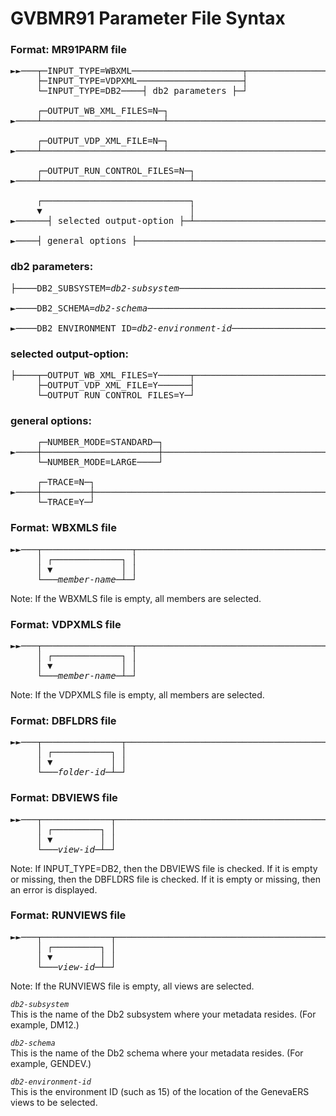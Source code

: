 # GVBMR91 Parameter File Syntax

### Format: MR91PARM file  
<pre>
►►───┬─INPUT_TYPE=WBXML─────────────────────┬───────────────────────────────────►  
     ├─INPUT_TYPE=VDPXML────────────────────┤    
     └─INPUT_TYPE=DB2────┤ db2 parameters ├─┘  
       
     ┌─OUTPUT_WB_XML_FILES=N─┐                                                  
►────┴───────────────────────┴──────────────────────────────────────────────────►   
  
     ┌─OUTPUT_VDP_XML_FILE=N─┐                                                     
►────┴───────────────────────┴──────────────────────────────────────────────────►  
  
     ┌─OUTPUT_RUN_CONTROL_FILES=N─┐                                              
►────┴────────────────────────────┴─────────────────────────────────────────────►  
         
     ┌────────────────────────────┐                                             
     ▼                            │                                             
►──────┤ selected output-option ├─┴─────────────────────────────────────────────►  
    
►────┤ general options ├───────────────────────────────────────────────────────►◄ 
</pre>

### db2 parameters:
<pre>
├────DB2_SUBSYSTEM=<i>db2-subsystem</i>────────────────────────────────────────────────►  
    
►────DB2_SCHEMA=<i>db2-schema</i>──────────────────────────────────────────────────────►  
   
►────DB2_ENVIRONMENT_ID=<i>db2-environment-id</i>──────────────────────────────────────┤  
</pre>

  
### selected output-option:
<pre>
├────┬─OUTPUT_WB_XML_FILES=Y──────┬─────────────────────────────────────────────┤  
     ├─OUTPUT_VDP_XML_FILE=Y──────┤  
     └─OUTPUT_RUN_CONTROL_FILES=Y─┘  
</pre>
  
### general options:
<pre>
     ┌─NUMBER_MODE=STANDARD─┐                                                     
►────┼──────────────────────┼───────────────────────────────────────────────────► 
     └─NUMBER_MODE=LARGE────┘                                                     
                                       
     ┌─TRACE=N─┐                                                        
►────┼─────────┼────────────────────────────────────────────────────────────────► 
     └─TRACE=Y─┘                                                        
</pre>
  
### Format: WBXMLS file  
<pre>
<i>►►───┬─────────────────┬───────────────────────────────────────────────────────►◄</i> 
<i>     │ ┌─────────────┐ │                                                        </i>
<i>     │ ▼             │ │                                                        </i>
<i>     └───member-name─┴─┘ </i>
</pre>
Note: If the WBXMLS file is empty, all members are selected.    

### Format: VDPXMLS file
<pre>
<i>►►───┬─────────────────┬───────────────────────────────────────────────────────►◄</i>
<i>     │ ┌─────────────┐ │                                                        </i>
<i>     │ ▼             │ │                                                        </i>
<i>     └───member-name─┴─┘ </i>
</pre>
Note: If the VDPXMLS file is empty, all members are selected.   
    
### Format: DBFLDRS file
<pre>
<i>►►───┬───────────────┬─────────────────────────────────────────────────────────►◄</i> 
<i>     │ ┌───────────┐ │                                                        </i>
<i>     │ ▼           │ │                                                        </i>
<i>     └───folder-id─┴─┘ </i>
</pre>
  
### Format: DBVIEWS file
<pre>
<i>►►───┬─────────────┬───────────────────────────────────────────────────────────►◄</i> 
<i>     │ ┌─────────┐ │                                                        </i>
<i>     │ ▼         │ │                                                        </i>
<i>     └───view-id─┴─┘ </i>
</pre>
Note: If INPUT_TYPE=DB2, then the DBVIEWS file is checked.  If it is empty or missing, then the DBFLDRS file is checked.  If it is empty or missing, then an error is displayed.   
    
### Format: RUNVIEWS file
<pre>
<i>►►───┬─────────────┬───────────────────────────────────────────────────────────►◄</i>
<i>     │ ┌─────────┐ │                                                        </i>
<i>     │ ▼         │ │                                                        </i>
<i>     └───view-id─┴─┘ </i>
</pre>
Note: If the RUNVIEWS file is empty, all views are selected.  


*`db2-subsystem`*    
This is the name of the Db2 subsystem where your metadata resides.  (For example, DM12.)
  
*`db2-schema`*    
This is the name of the Db2 schema where your metadata resides.  (For example, GENDEV.)
  
*`db2-environment-id`*    
This is the environment ID (such as 15) of the location of the GenevaERS views to be selected.  
    
